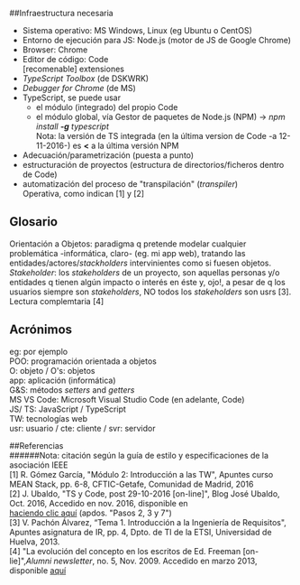##Infraestructura necesaria  
- Sistema operativo: MS Windows, Linux (eg Ubuntu o CentOS)
- Entorno de ejecución para JS: Node.js (motor de JS de Google Chrome)
- Browser: Chrome
- Editor de código: Code  
  [recomenable] extensiones  
 - *TypeScript Toolbox* (de DSKWRK)  
 - *Debugger for Chrome* (de MS)  
- TypeScript, se puede usar  
  - el módulo (integrado) del propio Code  
  - el módulo global, vía Gestor de paquetes de Node.js (NPM) -> *npm install **-g** typescript*  
  Nota: la versión de TS integrada (en la última version de Code -a 12-11-2016-) es **<** a la última versión NPM  
- Adecuación/parametrización (puesta a punto)  
 - estructuración de proyectos (estructura de directorios/ficheros dentro de Code)  
 - automatización del proceso de "transpilación" (*transpiler*)  
Operativa, como indican [1] y [2]  

## Glosario  
Orientación a Objetos: paradigma q pretende modelar cualquier problemática -informática, claro- (eg. mi app web), tratando las entidades/actores/*stackholders* intervinientes como si fuesen objetos.  
*Stakeholder*: los *stakeholders* de un proyecto, son aquellas personas y/o entidades q tienen algún impacto o interés en éste y, ojo!, a pesar de q los usuarios siempre son *stakeholders*, NO todos los *stakeholders* son usrs [3]. Lectura complemtaria [4]  

## Acrónimos  
eg: por ejemplo  
POO: programación orientada a objetos  
O: objeto / O's: objetos  
app: aplicación (informática)  
G&S: métodos *setters* and *getters*  
MS VS Code: Microsoft Visual Studio Code (en adelante, Code)  
JS/ TS: JavaScript / TypeScript  
TW: tecnologías web  
usr: usuario / cte: cliente / svr: servidor  

##Referencias  
######Nota: citación según la guía de estilo y especificaciones de la asociación IEEE  
[1] R. Gómez García, "Módulo 2: Introducción a las TW", Apuntes curso MEAN Stack, pp. 6-8, CFTIC-Getafe, Comunidad de Madrid, 2016  
[2] J. Ubaldo, "TS y Code, post 29-10-2016 [on-line]", Blog José Ubaldo, Oct. 2016, Accedido en nov. 2016, disponible en  
[haciendo clic aquí](https://joseucarvajal.wordpress.com/tag/typescript/) (apdos. "Pasos 2, 3 y 7")  
[3] V. Pachón Álvarez, “Tema 1. Introducción a la Ingeniería de Requisitos", Apuntes asignatura de IR, pp. 4, Dpto. de TI de la ETSI, Universidad de Huelva, 2013.  
[4] "La evolución del concepto en los escritos de Ed. Freeman [on-lie]",*Alumni newsletter*, no. 5, Nov. 2009. Accedido en marzo 2013, disponible [aquí](http://www.iese.edu/es/files/La%20evaluaci%C3%B3n%20del%20concepto%20de%20stakeholders%20seg%C3%BAn%20Freeman_tcm5-39688.pdf )
 


